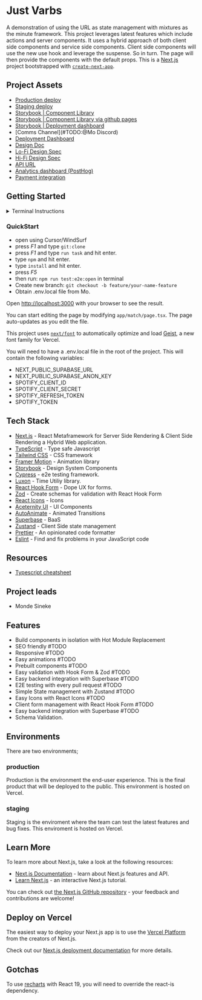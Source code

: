
# Just Varbs

A demonstration of using the URL as state management with mixtures as the minute framework. This project leverages latest features which include actions and server components. It uses a hybrid approach of both client side components and service side components. Client side components will use the new use hook and leverage the suspense. So in turn. The page will then provide the components with the default props. This is a [Next.js](https://nextjs.org) project bootstrapped with [`create-next-app`](https://nextjs.org/docs/app/api-reference/cli/create-next-app).

## Project Assets

- [Production deploy](https://just-varbs.vercel.app/)
- [Staging deploy](http://staging-just-varbs.vercel.app)
- [Storybook | Component Library](#TODO:@Mo)
- [Storybook | Component Library via github pages](#TODO:@Mo)
- [Storybook | Deployment dashboard](#TODO:@Mo)
- [Comms Channel](#TODO:@Mo Discord)
- [Deployment Dashboard](https://vercel.com/seak/just-varbs)
- [Design Doc](#TODO:@Mo)
- [Lo-Fi Design Spec](#TODO:@Mo)
- [Hi-Fi Design Spec](#TODO:@Mo)
- [API URL](#TODO:@Mo)
- [Analytics dashboard (PostHog)](#TODO:@Mo)
- [Payment integration](#TODO:@Mo)

## Getting Started

<details>
  <summary>Terminal Instructions</summary>
  
    Open project in IDE/ Code editor (VSCode base).

    1 Install all the dependencies:

    ```bash
    npm install
    ```

    2 Checkout from staging to a new branch:

    ```bash
    git checkout -b feature/your-name-feature
    ```

    3 run the development server:

    ```bash
    npm run dev
    ```

    4 Open up cypress to see that you have not broken anything:

    ```bash
    npm run test:e2e:open
    ```

    5 Open up storybook to start developing your component:

    ```bash
    npm run storybook
    ```

    6. Obtain .env.local file from Mo.
</details>

### QuickStart

- open using Cursor/WindSurf
- press *F1* and type `git:clone`
- press *F1* and type `run task` and hit enter.
- type `npm` and hit enter.
- type `install` and hit enter.
- press *F5*
- then run: `npm run test:e2e:open` in terminal
- Create new branch: `git checkout -b feature/your-name-feature`
- Obtain .env.local file from Mo.

Open [http://localhost:3000](http://localhost:3000) with your browser to see the result.

You can start editing the page by modifying `app/match/page.tsx`. The page auto-updates as you edit the file.

This project uses [`next/font`](https://nextjs.org/docs/app/building-your-application/optimizing/fonts) to automatically optimize and load [Geist](https://vercel.com/font), a new font family for Vercel.

You will need to have a .env.local file in the root of the project. This will contain the following variables:

- NEXT_PUBLIC_SUPABASE_URL
- NEXT_PUBLIC_SUPABASE_ANON_KEY
- SPOTIFY_CLIENT_ID
- SPOTIFY_CLIENT_SECRET
- SPOTIFY_REFRESH_TOKEN
- SPOTIFY_TOKEN

## Tech Stack

- [Next.js](https://nextjs.org/) - React Metaframework for Server Side Rendering & Client Side Rendering a Hybrid Web application.
- [TypeScript](https://www.typescriptlang.org/) - Type safe Javascript
- [Tailwind CSS](https://tailwindcss.com/) - CSS framework
- [Framer Motion](https://www.framer.com/motion/) - Animation library
- [Storybook](https://storybook.js.org/) - Design System Components
- [Cypress](https://www.cypress.io/) - e2e testing framework.
- [Luxon](https://moment.github.io/luxon/#/) - Time Utiliy library.
- [React Hook Form](https://react-hook-form.com/) - Dope UX for forms.
- [Zod](https://zod.dev/) - Create schemas for validation with React Hook Form
- [React Icons](https://react-icons.github.io/react-icons/) - Icons
- [Aceternity UI](https://ui.aceternity.com/) - UI Components
- [AutoAnimate](https://auto-animate.formkit.com/) - Animated Transitions
- [Superbase](https://supabase.com/) - BaaS
- [Zustand](https://zustand-demo.pmnd.rs/) - Client Side state management
- [Prettier](https://prettier.io/) - An opinionated code formatter
- [Eslint](https://eslint.org/) - Find and fix problems in your JavaScript code

## Resources

- [Typescript cheatsheet](https://react-typescript-cheatsheet.netlify.app/docs/basic/getting-started/basic_type_example/)

## Project leads

- Monde Sineke

## Features

- Build components in isolation with Hot Module Replacement
- SEO friendly #TODO
- Responsive #TODO
- Easy animations #TODO
- Prebuilt components #TODO
- Easy validation with Hook Form & Zod #TODO
- Easy backend integration with Superbase #TODO
- E2E testing with every pull request #TODO
- Simple State management with Zustand #TODO
- Easy Icons with React Icons #TODO
- Client form management with React Hook Form #TODO
- Easy backend integration with Superbase #TODO
- Schema Validation.

## Environments

There are two environments;
### production

Production is the environment the end-user experience. This is the final product that will be deployed to the public. This environment is hosted on Vercel.
### staging

Staging is the enviroment where the team can test the latest features and bug fixes. This enviroment is hosted on Vercel.

## Learn More

To learn more about Next.js, take a look at the following resources:

- [Next.js Documentation](https://nextjs.org/docs) - learn about Next.js features and API.
- [Learn Next.js](https://nextjs.org/learn) - an interactive Next.js tutorial.

You can check out [the Next.js GitHub repository](https://github.com/vercel/next.js) - your feedback and contributions are welcome!

## Deploy on Vercel

The easiest way to deploy your Next.js app is to use the [Vercel Platform](https://vercel.com/new?utm_medium=default-template&filter=next.js&utm_source=create-next-app&utm_campaign=create-next-app-readme) from the creators of Next.js.

Check out our [Next.js deployment documentation](https://nextjs.org/docs/app/building-your-application/deploying) for more details.

## Gotchas

To use [recharts](https://ui.shadcn.com/docs/react-19) with React 19, you will need to override the react-is dependency.

